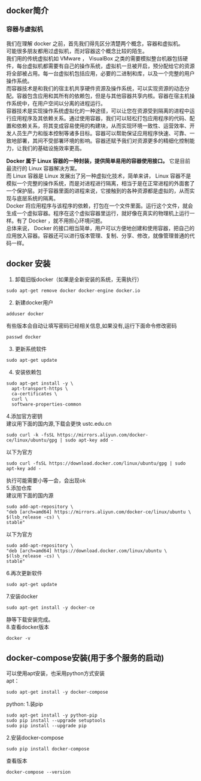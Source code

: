 ## docker简介
### 容器与虚拟机
我们在理解 docker 之前，首先我们得先区分清楚两个概念，容器和虚拟机。  
可能很多朋友都用过虚拟机，而对容器这个概念比较的陌生。  
我们用的传统虚拟机如 VMware ， VisualBox 之类的需要模拟整台机器包括硬件，每台虚拟机都需要有自己的操作系统，虚拟机一旦被开启，预分配给它的资源将全部被占用。每一台虚拟机包括应用，必要的二进制和库，以及一个完整的用户操作系统。  
而容器技术是和我们的宿主机共享硬件资源及操作系统，可以实现资源的动态分配。容器包含应用和其所有的依赖包，但是与其他容器共享内核。容器在宿主机操作系统中，在用户空间以分离的进程运行。  
容器技术是实现操作系统虚拟化的一种途径，可以让您在资源受到隔离的进程中运行应用程序及其依赖关系。通过使用容器，我们可以轻松打包应用程序的代码、配置和依赖关系，将其变成容易使用的构建块，从而实现环境一致性、运营效率、开发人员生产力和版本控制等诸多目标。容器可以帮助保证应用程序快速、可靠、一致地部署，其间不受部署环境的影响。容器还赋予我们对资源更多的精细化控制能力，让我们的基础设施效率更高。  

__Docker 属于 Linux 容器的一种封装，提供简单易用的容器使用接口。__ 它是目前最流行的 Linux 容器解决方案。  
而 Linux 容器是 Linux 发展出了另一种虚拟化技术，简单来讲， Linux 容器不是模拟一个完整的操作系统，而是对进程进行隔离，相当于是在正常进程的外面套了一个保护层。对于容器里面的进程来说，它接触到的各种资源都是虚拟的，从而实现与底层系统的隔离。  
Docker 将应用程序与该程序的依赖，打包在一个文件里面。运行这个文件，就会生成一个虚拟容器。程序在这个虚拟容器里运行，就好像在真实的物理机上运行一样。有了 Docker ，就不用担心环境问题。  
总体来说， Docker 的接口相当简单，用户可以方便地创建和使用容器，把自己的应用放入容器。容器还可以进行版本管理、复制、分享、修改，就像管理普通的代码一样。  
## docker 安装
1. 卸载旧版docker（如果是全新安装的系统，无需执行）
  ```
  sudo apt-get remove docker docker-engine docker.io
  ```
2. 新建docker用户
  ```
  adduser docker
  ```
  有些版本会自动让填写密码已经相关信息,如果没有,运行下面命令修改密码  
  ```
  passwd docker
  ```
3. 更新系统软件  
  ```
  sudo apt-get update
  ```
4. 安装依赖包  
  ```
  sudo apt-get install -y \
    apt-transport-https \
    ca-certificates \
    curl \
    software-properties-common
  ```
4.添加官方密钥  
  建议用下面的国内源,下载会更快  ustc.edu.cn
  ```
  sudo curl -k -fsSL https://mirrors.aliyun.com/docker-ce/linux/ubuntu/gpg | sudo apt-key add -
  ```
  以下为官方
  ```
  sudo curl -fsSL https://download.docker.com/linux/ubuntu/gpg | sudo apt-key add -
  ```
  执行可能需要小等一会，会出现ok  
5.添加仓库  
   建议用下面的国内源  
   ```
   sudo add-apt-repository \
   "deb [arch=amd64] https://mirrors.aliyun.com/docker-ce/linux/ubuntu \
   $(lsb_release -cs) \
   stable"
   ```
   以下为官方
   ```
   sudo add-apt-repository \
   "deb [arch=amd64] https://download.docker.com/linux/ubuntu \
   $(lsb_release -cs) \
   stable"  
   ```
6.再次更新软件  
  ```
  sudo apt-get update  
  ```
7.安装docker  
  ```
  sudo apt-get install -y docker-ce  
  ```
  静等下载安装完成。  
8.查看docker版本  
  ```
  docker -v  
  ```
## docker-compose安装(用于多个服务的启动)  
可以使用apt安装，也采用python方式安装  
apt：
  ```
  sudo apt-get install -y docker-compose
  ```
python:
1.装pip
  ```
  sudo apt-get install -y python-pip  
  sudo pip install --upgrade setuptools  
  sudo pip install --upgrade pip  
  ```
2.安装docker-compose  
  ```
  sudo pip install docker-compose  
  ```
查看版本  
  ```
  docker-compose --version  
  ```
  
  
  
  
  
  
  
  
  

